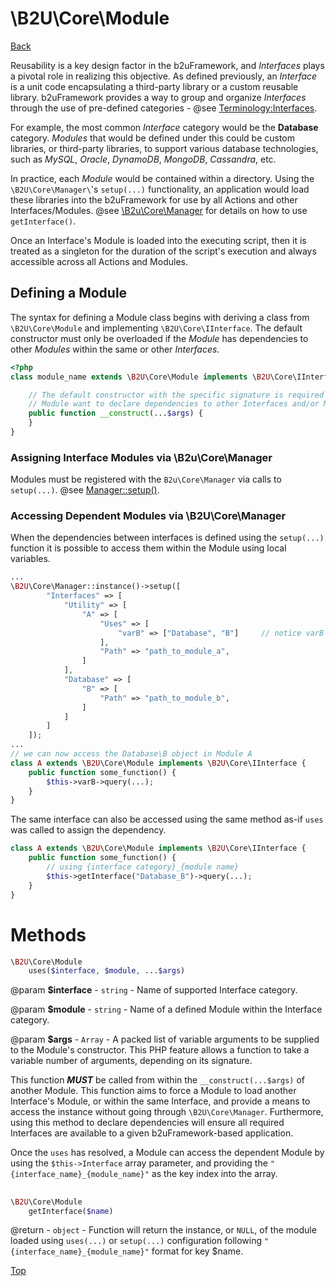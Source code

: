 # \B2U\Core\Module

[Back](https://github.com/bob2u/b2uFramework-public/blob/master/README.md#the-b2ucore-namespace)

Reusability is a key design factor in the b2uFramework, and _Interfaces_ plays a pivotal role in realizing this objective. As defined previously, an _Interface_ is a unit code encapsulating a third-party library or a custom reusable library. b2uFramework provides a way to group and organize _Interfaces_ through the use of pre-defined categories - @see [Terminology:Interfaces](https://github.com/bob2u/b2uFramework-public/blob/master/README.md#terminology). 

For example, the most common _Interface_ category would be the **Database** category. _Modules_ that would be defined under this could be custom libraries, or third-party libraries, to support various database technologies, such as _MySQL_, _Oracle_, _DynamoDB_, _MongoDB_, _Cassandra_, etc.

In practice, each _Module_ would be contained within a directory. Using the `\B2U\Core\Manager\`'s `setup(...)` functionality, an application would load these libraries into the b2uFramework for use by all Actions and other Interfaces/Modules. @see [\B2u\Core\Manager](https://github.com/bob2u/b2uFramework-public/blob/master/README/README_MANAGER.md#methods) for details on how to use `getInterface()`.

Once an Interface's Module is loaded into the executing script, then it is treated as a singleton for the duration of the script's execution and always accessible across all Actions and Modules.

## Defining a Module
The syntax for defining a Module class begins with deriving a class from `\B2U\Core\Module` and implementing `\B2U\Core\IInterface`. The default constructor must only be overloaded if the _Module_ has dependencies to other _Modules_ within the same or other _Interfaces_.

```PHP
<?php
class module_name extends \B2U\Core\Module implements \B2U\Core\IInterface {

    // The default constructor with the specific signature is required when a
    // Module want to declare dependencies to other Interfaces and/or Modules
    public function __construct(...$args) {
    }
}
```
### Assigning Interface Modules via \B2u\Core\Manager
Modules must be registered with the `B2u\Core\Manager` via calls to `setup(...)`. @see [Manager::setup()](https://github.com/bob2u/b2uFramework-public/blob/master/README/README_MANAGER.md#methods).

### Accessing Dependent Modules via \B2U\Core\Manager
When the dependencies between interfaces is defined using the `setup(...)` function it is possible to access them within the Module using local variables.
```PHP
...
\B2U\Core\Manager::instance()->setup([
        "Interfaces" => [
            "Utility" => [
                "A" => [
                    "Uses" => [
                        "varB" => ["Database", "B"]     // notice varB usage in class A
                    ],
                    "Path" => "path_to_module_a",
                ]
            ],
            "Database" => [
                "B" => [
                    "Path" => "path_to_module_b",
                ]
            ]
        ]
    ]);
...
// we can now access the Database\B object in Module A
class A extends \B2U\Core\Module implements \B2U\Core\IInterface {
    public function some_function() {        
        $this->varB->query(...);
    }
}
```
The same interface can also be accessed using the same method as-if `uses` was called to assign the dependency.
```PHP
class A extends \B2U\Core\Module implements \B2U\Core\IInterface {
    public function some_function() {
        // using {interface category}_{module name}
        $this->getInterface("Database_B")->query(...);
    }
}
```

# Methods
```PHP
\B2U\Core\Module
    uses($interface, $module, ...$args)
```
@param **$interface** - `string` - Name of supported Interface category.

@param **$module** - `string` - Name of a defined Module within the Interface category.

@param **$args** - `Array` - A packed list of variable arguments to be supplied to the Module's constructor. This PHP feature allows a function to take a variable number of arguments, depending on its signature.

This function ***MUST*** be called from within the `__construct(...$args)` of another Module. This function aims to force a Module to load another Interface's Module, or within the same Interface, and provide a means to access the instance without going through `\B2U\Core\Manager`. Furthermore, using this method to declare dependencies will ensure all required Interfaces are available to a given b2uFramework-based application.

Once the `uses` has resolved, a Module can access the dependent Module by using the `$this->Interface` array parameter, and providing the `"{interface_name}_{module_name}"` as the key index into the array.
##
```PHP
\B2U\Core\Module
    getInterface($name)
```
@return - `object` - Function will return the instance, or `NULL`, of the module loaded using `uses(...)` or `setup(...)` configuration following `"{interface_name}_{module_name}"` format for key $name.

[Top](https://github.com/bob2u/b2uFramework-public/blob/master/README/README_MODULE.md#b2ucoremodule)
